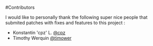 #Contributors

I would like to personally thank the following super nice people that submited patches with fixes and features to this project : 

- Konstantin 'cpz' L. [@cpz](https://github.com/cpz)
- Timothy Werquin [@timower](https://github.com/timower)

